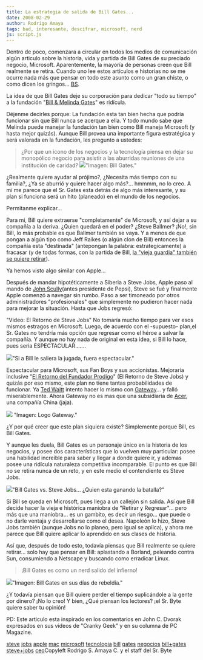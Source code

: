 ```yaml
---
title: La estrategia de salida de Bill Gates...
date: 2008-02-29
author: Rodrigo Amaya
tags: bad, interesante, descifrar, microsoft, nerd
js: script.js
---
```


Dentro de poco, comenzara a circular en todos los medios de comunicación
      algún articulo sobre la historia, vida y partida de Bill Gates de su preciado negocio,
      Microsoft. Aparentemente, la mayoría de personas creen que Bill realmente se retira. Cuando
      uno lee estos artículos e historias no se me ocurre nada más que pensar en todo este asunto
      como un gran chiste, o como dicen los gringos... [BS](http://en.wikipedia.org/wiki/Bullshit).

La idea
      de que Bill Gates deje su corporación para dedicar "todo su tiempo" a la fundación "[Bill & Melinda Gates](http://www.gatesfoundation.org/default.htm)"
      es ridícula.

Déjenme decirles porque: La fundación esta tan bien hecha que podría funcionar
      sin que Bill nunca se acerque a ella. Y todo mundo sabe que Melinda puede manejar la fundación
      tan bien como Bill maneja Microsoft (y hasta mejor quizás). Aunque Bill provea una importante
      figura estratégica y será valorada en la fundación, les pregunto a ustedes:

> ¿Por que un icono de los negocios y la
> tecnología piensa en dejar su monopólico negocio para asistir a las aburridas reuniones de una
> institución de caridad?
[![](http://uk.gizmodo.com/bill%20gates.jpg)](http://uk.gizmodo.com/bill%20gates.jpg)"Imagen: Bill
      Gates."

¿Realmente quiere ayudar al prójimo?,
      ¿Necesita más tiempo con su familia?, ¿Ya se aburrió y quiere hacer algo más?... hmmmm, no lo
      creo. A mí me parece que el Sr. Gates esta detrás de algo más interesante, y su plan si
      funciona será un hito (planeado) en el mundo de los negocios.

Permitanme explicar...

Para mi, Bill quiere extraerse "completamente" de Microsoft, y así dejar a su
      compañía a la deriva. ¿Quien quedará en el poder? ¿Steve Ballmer? ¡No!, sin Bill, lo más
      probable es que Ballmer también se vaya. Y a menos de que pongan a algún tipo como Jeff Raikes
      (o algún clon de Bill) entonces la compañía esta "destinada" (antepongan la palabra:
      estrategicamente) a fracasar (y de todas formas, con la partida de Bill, [la "vieja guardia" también se quiere retirar](http://blogs.guardian.co.uk/technology/2008/01/12/microsofts_jeff_raikes_plans_to_step_down_fitzgerald_quits.html)).

Ya hemos visto algo similar con Apple...

Después de mandar hipotéticamente a Siberia a Steve Jobs,
      Apple paso al mando de [John Scully](http://en.wikipedia.org/wiki/John_Sculley)(antes presidente de Pepsi), Steve se fué y finalmente Apple comenzó a navegar
      sin rumbo. Paso a ser timoneado por otros administradores "profesionales" que simplemente no
      pudieron hacer nada para mejorar la situación. Hasta que Jobs regresó:

"Video: El Retorno de Steve
      Jobs"
No tomaría mucho tiempo
      para ver esos mismos estragos en Microsoft. Luego, de acuerdo con el -supuesto- plan,el Sr.
      Gates no tendría más opción que regresar como el héroe a salvar la compañía. Y aunque no hay
      nada de original en esta idea, si Bill lo hace, pues seria ESPECTACULAR.......

[![](http://bp1.blogger.com/_ayvorITawE4/R8jgDzAI-nI/AAAAAAAAAlI/W39ehfpEZrU/s320/funny-pictures-the-bill-gates-empire-xFw.jpg)](http://bp1.blogger.com/_ayvorITawE4/R8jgDzAI-nI/AAAAAAAAAlI/W39ehfpEZrU/s1600-h/funny-pictures-the-bill-gates-empire-xFw.jpg)"Si a Bill le saliera la
      jugada, fuera espectacular."

Espectacular para Microsoft, sus Fan Boys y sus accionistas. Mejoraría inclusive "[El Retorno del Fundador Prodigo](http://www.wired.com/techbiz/media/news/1996/12/1137)" (El Retorno de Steve Jobs) y quizás por eso mismo, este plan no tiene
      tantas probabilidades de funcionar. Ya [Ted Waitt](http://en.wikipedia.org/wiki/Ted_Waitt) intento hacer lo mismo
      con [Gateway](http://en.wikipedia.org/wiki/Gateway%2C_Inc.)... y falló
      miserablemente. Ahora Gateway no es mas que una subsidiaria de [Acer](http://en.wikipedia.org/wiki/Acer_%28company%29), una compañía China
      (jaja).

[![](http://blogs.itworldcanada.com/insights/files/2007/08/gateway-logo.jpg)](http://blogs.itworldcanada.com/insights/files/2007/08/gateway-logo.jpg)
"Imagen: Logo
      Gateway."

¿Y por qué
      creer que este plan siquiera existe? Simplemente porque Bill, es Bill Gates.

Y aunque
      les duela, Bill Gates es un personaje único en la historia de los negocios, y posee dos
      características que lo vuelven muy particular: posee
      una habilidad increíble para saber y llegar a donde quiere ir, y ademas posee una ridícula
      naturaleza competitiva incomparable. El punto es que Bill no se retira nunca de
      un reto, y en este medio el contendiente es Steve Jobs.

[![](http://www.zdnet.com.au/story_media/339277901/photos-when-bill-gates-met-steve-jobs_6.jpg)](http://www.zdnet.com.au/story_media/339277901/photos-when-bill-gates-met-steve-jobs_6.jpg)"Bill Gates vs. Steve
      Jobs... ¿Quien esta ganando la batalla?"

Si Bill se queda en Microsoft, pues llega a un callejón sin
      salida. Así que Bill decide hacer la vieja e histórica maniobra de "Retirar y Regresar"...
      pero más que una maniobra... es un gambito, es decir un riesgo... que puede o no darle ventaja
      y desarrollarse como el desea. Napoleón lo hizo, Steve Jobs también (aunque Jobs no lo planeo,
      pero igual se aplica), y ahora me parece que Bill quiere aplicar lo aprendido en sus clases de
      historia.

Así que,
      después de todo esto, todavía piensas que Bill realmente se quiere retirar... solo hay que
      pensar en Bill: aplastando a Borland, peleando contra Sun, consumiendo a Netscape y buscando
      como erradicar Linux.

> ¡Bill Gates es como un nerd salido del
> infierno!

[![](http://bp1.blogger.com/_ayvorITawE4/R8jhKzAI-oI/AAAAAAAAAlQ/fs_futLfDDc/s320/BillGates1977.jpg)](http://bp1.blogger.com/_ayvorITawE4/R8jhKzAI-oI/AAAAAAAAAlQ/fs_futLfDDc/s1600-h/BillGates1977.jpg)"Imagen: Bill Gates en sus
      días de rebeldía."

¿Y todavía piensan que
      Bill quiere perder el tiempo suplicándole a la gente por dinero? ¡No lo creo! Y bien, ¿Qué
      piensan los lectores? ¡el Sr. Byte quiere saber tu opinión!

PD: Este articulo esta inspirado en los comentarios en John C.
      Dvorak expresados en sus videos de "Cranky Geek" y en su columna de PC
      Magazine.

[steve](http://www.blogalaxia.com/tags/steve) [jobs](http://www.blogalaxia.com/tags/jobs) [apple](http://www.blogalaxia.com/tags/apple) [mac](http://www.blogalaxia.com/tags/mac) [microsoft](http://www.blogalaxia.com/tags/microsoft) [tecnologia](http://www.blogalaxia.com/tags/tecnologia) [bill](http://www.blogalaxia.com/tags/bill) [gates](http://www.blogalaxia.com/tags/gates) [negocios](http://www.blogalaxia.com/tags/negocios) [bill+gates](http://www.blogalaxia.com/tags/bill+gates) [steve+jobs](http://www.blogalaxia.com/tags/steve+jobs) [ceo](http://www.blogalaxia.com/tags/ceo)Copyleft Rodrigo S. Amaya C. y el staff del Sr.
      Byte